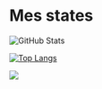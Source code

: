 # Mes states

![GitHub Stats](https://github-readme-stats.vercel.app/api?username=verofoxy&theme=tokyonight)

[![Top Langs](https://github-readme-stats.vercel.app/api/top-langs/?username=verofoxy&layout=compact)](https://github.com/anuraghazra/github-readme-stats)

![](http://github-profile-summary-cards.vercel.app/api/cards/stats?username=verofoxy&theme=tokyonight)
